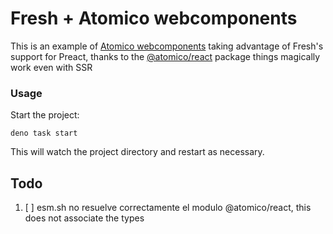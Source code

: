 # Fresh + Atomico webcomponents

This is an example of [Atomico webcomponents](https://github.com/atomicojs/atomico) taking advantage of Fresh's
support for Preact, thanks to the [@atomico/react](https://github.com/atomicojs/react) package things
magically work even with SSR

### Usage

Start the project:

```
deno task start
```

This will watch the project directory and restart as necessary.

## Todo

1. [ ] esm.sh no resuelve correctamente el modulo @atomico/react, this does not associate the types
